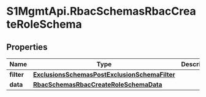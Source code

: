 # S1MgmtApi.RbacSchemasRbacCreateRoleSchema

## Properties
Name | Type | Description | Notes
------------ | ------------- | ------------- | -------------
**filter** | [**ExclusionsSchemasPostExclusionSchemaFilter**](ExclusionsSchemasPostExclusionSchemaFilter.md) |  | 
**data** | [**RbacSchemasRbacCreateRoleSchemaData**](RbacSchemasRbacCreateRoleSchemaData.md) |  | 


